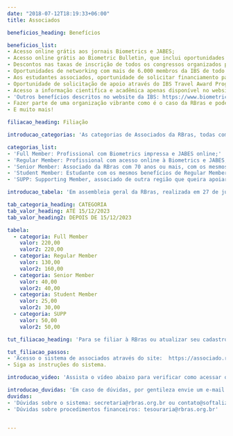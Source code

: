 ```yaml
---
date: "2018-07-12T18:19:33+06:00"
title: Associados

beneficios_heading: Benefícios

beneficios_list:
- Acesso online grátis aos jornais Biometrics e JABES;
- Acesso online grátis ao Biometric Bulletin, que inclui oportunidades de carreira, listas de congressos internacionais, e notícias das regiões e networks da IBS;
- Descontos nas taxas de inscrição de todos os congressos organizados pela IBS, RBras, ABE, SPE, e todas as regiões e networks da IBS;
- Oportunidades de networking com mais de 6.000 membros da IBS de todo o mundo;
- Aos estudantes associados, oportunidade de solicitar financiamento para participação nos eventos da RBras e da IBS;
- Oportunidade de solicitação de apoio através do IBS Travel Award Program para participação nos eventos da IBS, das suas regiões e networks;
- Acesso a informação cientifica e acadêmica apenas disponível no website da IBS, apenas para associados;
- 'Outros benefícios descritos no website da IBS: https://www.biometricsociety.org/membership/member-benefits/;'
- Fazer parte de uma organização vibrante como é o caso da RBras e poder contribuir para a sociedade;
- E muito mais!

filiacao_heading: Filiação

introducao_categorias: 'As categorias de Associados da RBras, todas com direito aos benefícios listados acima, são:'

categorias_list:
- 'Full Member: Profissional com Biometrics impressa e JABES online;'
- 'Regular Member: Profissional com acesso online à Biometrics e JABES;'
- 'Senior Member: Associado da RBras com 70 anos ou mais, com os mesmos benefícios de Regular Member;'
- 'Student Member: Estudante com os mesmos benefícios de Regular Member (apresentar documento de matrícula);'
- 'SUPP: Supporting Member, associado de outra região que queira apoiar a RBras.'

introducao_tabela: 'Em assembleia geral da RBras, realizada em 27 de julho de 2023 realizada no Centro de Eventos e Convenções do Aurora Shopping da cidade de Londrina, Paraná, foram aprovados os valores (em reais) e prazos para pagamento das anuidades referentes ao ano de 2023 como segue:'

tab_categoria_heading: CATEGORIA
tab_valor_heading: ATÉ 15/12/2023
tab_valor_heading2: DEPOIS DE 15/12/2023

tabela:
  - categoria: Full Member
    valor: 220,00
    valor2: 220,00
  - categoria: Regular Member
    valor: 130,00
    valor2: 160,00
  - categoria: Senior Member
    valor: 40,00
    valor2: 40,00
  - categoria: Student Member
    valor: 25,00
    valor2: 30,00
  - categoria: SUPP
    valor: 50,00
    valor2: 50,00

tut_filiacao_heading: 'Para se filiar à RBras ou atualizar seu cadastro siga os seguintes passos:'

tut_filiacao_passos:
- 'Acesso o sistema de associados através do site:  https://associado.rbras.softaliza.com.br/'
- Siga as instruções do sistema. 

introducao_video: 'Assista o vídeo abaixo para verificar como acessar o sistema e sua conta/login:'

introducao_duvidas: 'Em caso de dúvidas, por gentileza envie um e-mail para:'
duvidas:
- 'Dúvidas sobre o sistema: secretaria@rbras.org.br ou contato@softaliza.com.br'
- 'Dúvidas sobre procedimentos financeiros: tesouraria@rbras.org.br'


---
```

